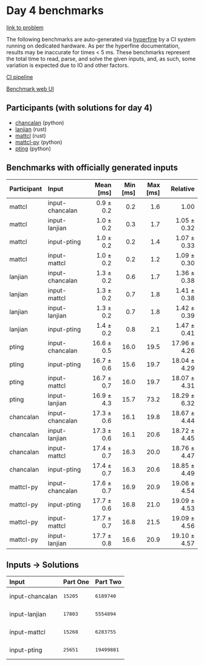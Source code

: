 # Day 4 benchmarks

[link to problem](https://adventofcode.com/2023/day/4)

The following benchmarks are auto-generated via
[hyperfine](https://github.com/sharkdp/hyperfine) by a CI system running on
dedicated hardware. As per the hyperfine documentation, results may be
inaccurate for times < 5 ms. These benchmarks represent the total time to read,
parse, and solve the given inputs, and, as such, some variation is expected due
to IO and other factors.

[CI pipeline](http://ci.papercode.net:8080/teams/main/pipelines/aoc2023)

[Benchmark web UI](https://aoc.ancalagon.black)


## Participants (with solutions for day 4)

- [chancalan](https://github.com/chancalan/aoc2023) (python)
- [lanjian](https://github.com/lanjian/aoc-2023) (rust)
- [mattcl](https://github.com/mattcl/aoc2023) (rust)
- [mattcl-py](https://github.com/mattcl/aoc2023-py) (python)
- [pting](https://github.com/pting/aoc2023) (python)


## Benchmarks with officially generated inputs

| Participant | Input | Mean [ms] | Min [ms] | Max [ms] | Relative |
|:---|:---|---:|---:|---:|---:|
| mattcl | input-chancalan | 0.9 ± 0.2 | 0.2 | 1.6 | 1.00 |
| mattcl | input-lanjian | 1.0 ± 0.2 | 0.3 | 1.7 | 1.05 ± 0.32 |
| mattcl | input-pting | 1.0 ± 0.2 | 0.2 | 1.4 | 1.07 ± 0.33 |
| mattcl | input-mattcl | 1.0 ± 0.2 | 0.2 | 1.2 | 1.09 ± 0.30 |
| lanjian | input-chancalan | 1.3 ± 0.2 | 0.6 | 1.7 | 1.36 ± 0.38 |
| lanjian | input-mattcl | 1.3 ± 0.2 | 0.7 | 1.8 | 1.41 ± 0.38 |
| lanjian | input-lanjian | 1.3 ± 0.2 | 0.7 | 1.8 | 1.42 ± 0.39 |
| lanjian | input-pting | 1.4 ± 0.2 | 0.8 | 2.1 | 1.47 ± 0.41 |
| pting | input-chancalan | 16.6 ± 0.5 | 16.0 | 19.5 | 17.96 ± 4.26 |
| pting | input-pting | 16.7 ± 0.6 | 15.6 | 19.7 | 18.04 ± 4.29 |
| pting | input-mattcl | 16.7 ± 0.7 | 16.0 | 19.7 | 18.07 ± 4.31 |
| pting | input-lanjian | 16.9 ± 4.3 | 15.7 | 73.2 | 18.29 ± 6.32 |
| chancalan | input-chancalan | 17.3 ± 0.6 | 16.1 | 19.8 | 18.67 ± 4.44 |
| chancalan | input-lanjian | 17.3 ± 0.6 | 16.1 | 20.6 | 18.72 ± 4.45 |
| chancalan | input-mattcl | 17.4 ± 0.7 | 16.3 | 20.0 | 18.76 ± 4.47 |
| chancalan | input-pting | 17.4 ± 0.7 | 16.3 | 20.6 | 18.85 ± 4.49 |
| mattcl-py | input-chancalan | 17.6 ± 0.7 | 16.9 | 20.9 | 19.06 ± 4.54 |
| mattcl-py | input-pting | 17.7 ± 0.6 | 16.8 | 21.0 | 19.09 ± 4.53 |
| mattcl-py | input-mattcl | 17.7 ± 0.7 | 16.8 | 21.5 | 19.09 ± 4.56 |
| mattcl-py | input-lanjian | 17.7 ± 0.8 | 16.6 | 20.9 | 19.10 ± 4.57 |


## Inputs -> Solutions

| Input | Part One | Part Two |
|:---|:---|:---|
|input-chancalan|<pre>15205</pre>|<pre>6189740</pre>|
|input-lanjian|<pre>17803</pre>|<pre>5554894</pre>|
|input-mattcl|<pre>15268</pre>|<pre>6283755</pre>|
|input-pting|<pre>25651</pre>|<pre>19499881</pre>|